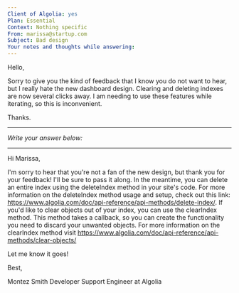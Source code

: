 ```yaml
---
Client of Algolia: yes
Plan: Essential
Context: Nothing specific
From: marissa@startup.com
Subject: Bad design
Your notes and thoughts while answering:
---
```


Hello,

Sorry to give you the kind of feedback that I know you do not want to hear, but I really hate the new dashboard design. Clearing and deleting indexes are now several clicks away. I am needing to use these features while iterating, so this is inconvenient.

Thanks.

---
_Write your answer below:_

---

Hi Marissa,

I'm sorry to hear that you're not a fan of the new design, but thank you for your feedback! I'll be sure to pass it along. In the meantime, you can delete an entire index using the deleteIndex method in your site's code. For more information on the deleteIndex method usage and setup, check out this link: https://www.algolia.com/doc/api-reference/api-methods/delete-index/. If you'd like to clear objects out of your index, you can use the clearIndex method. This method takes a callback, so you can create the functionality you need to discard your unwanted objects. For more information on the clearIndex method visit https://www.algolia.com/doc/api-reference/api-methods/clear-objects/

Let me know it goes!

Best,

Montez Smith
Developer Support Engineer at Algolia
